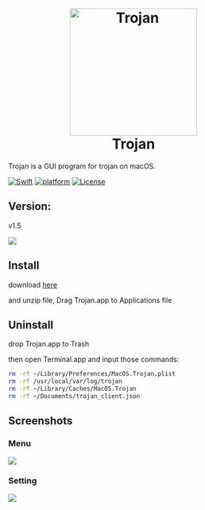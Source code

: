 <h1 align="center">
  <img src="https://github.com/paradiseduo/Trojan/blob/master/img/icon.png" alt="Trojan" width="256">
  <br>
  Trojan
  <br>
</h1>

Trojan is a GUI program for trojan on macOS.

[![Swift](https://img.shields.io/badge/swift-5.2-orange.svg)](https://swift.org/)
[![platform](https://img.shields.io/badge/platform-macOS-green.svg)](https://github.com/MobSF/Mobile-Security-Framework-MobSF/)
[![License](https://img.shields.io/:license-GPL--3.0--only-blue.svg)](https://www.gnu.org/licenses/gpl-3.0.html)

## Version:

v1.5

![](https://github.com/paradiseduo/Trojan/blob/master/img/version.png)



## Install
download [here](https://github.com/paradiseduo/Trojan/releases)

and unzip file, Drag Trojan.app to Applications file

## Uninstall
drop Trojan.app to Trash

then open Terminal.app and input those commands:
```bash
rm -rf ~/Library/Preferences/MacOS.Trojan.plist
rm -rf /usr/local/var/log/trojan
rm -rf ~/Library/Caches/MacOS.Trojan
rm -rf ~/Documents/trojan_client.json
```

## Screenshots

### Menu
![](https://github.com/paradiseduo/Trojan/blob/master/img/menu.png)

### Setting
![](https://github.com/paradiseduo/Trojan/blob/master/img/setting.png)
